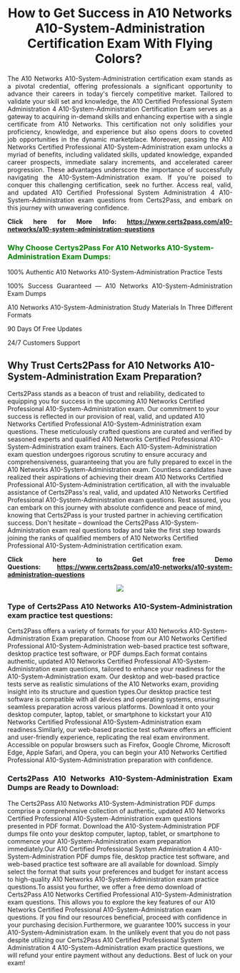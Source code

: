 <h1 style="text-align: center;"><strong>How to Get Success in A10 Networks A10-System-Administration Certification Exam With Flying Colors? </strong></h1>

<p style="text-align: justify;">The A10 Networks A10-System-Administration certification exam stands as a pivotal credential, offering professionals a significant opportunity to advance their careers in today's fiercely competitive market. Tailored to validate your skill set and knowledge, the A10 Certified Professional System Administration 4 A10-System-Administration Certification Exam serves as a gateway to acquiring in-demand skills and enhancing expertise with a single certificate from A10 Networks. This certification not only solidifies your proficiency, knowledge, and experience but also opens doors to coveted job opportunities in the dynamic marketplace. Moreover, passing the A10 Networks Certified Professional A10-System-Administration exam unlocks a myriad of benefits, including validated skills, updated knowledge, expanded career prospects, immediate salary increments, and accelerated career progression. These advantages underscore the importance of successfully navigating the A10-System-Administration exam. If you're poised to conquer this challenging certification, seek no further. Access real, valid, and updated A10 Certified Professional System Administration 4 A10-System-Administration exam questions from Certs2Pass, and embark on this journey with unwavering confidence.</p>

<p style="text-align: justify;"><strong>Click here for More Info: <a href="https://www.certs2pass.com/a10-networks/a10-system-administration-questions">https://www.certs2pass.com/a10-networks/a10-system-administration-questions</a></strong></p>

<h3><strong><span style="display:block; color:Green;">Why Choose Certys2Pass For A10 Networks A10-System-Administration Exam Dumps: </span></strong></h3>

<p style="text-align: justify;">100% Authentic A10 Networks A10-System-Administration Practice Tests</p>

<p style="text-align: justify;">100% Success Guaranteed — A10 Networks A10-System-Administration Exam Dumps</p>

<p style="text-align: justify;">A10 Networks A10-System-Administration Study Materials In Three Different Formats</p>

<p style="text-align: justify;">90 Days Of Free Updates</p>

<p style="text-align: justify;">24/7 Customers Support</p>

<h2><strong>Why Trust Certs2Pass for A10 Networks A10-System-Administration Exam Preparation?</strong></h2>

<p>Certs2Pass stands as a beacon of trust and reliability, dedicated to equipping you for success in the upcoming A10 Networks Certified Professional A10-System-Administration exam. Our commitment to your success is reflected in our provision of real, valid, and updated A10 Networks Certified Professional A10-System-Administration exam questions. These meticulously crafted questions are curated and verified by seasoned experts and qualified A10 Networks Certified Professional A10-System-Administration exam trainers. Each A10-System-Administration exam question undergoes rigorous scrutiny to ensure accuracy and comprehensiveness, guaranteeing that you are fully prepared to excel in the A10 Networks A10-System-Administration exam. Countless candidates have realized their aspirations of achieving their dream A10 Networks Certified Professional A10-System-Administration certification, all with the invaluable assistance of Certs2Pass's real, valid, and updated A10 Networks Certified Professional A10-System-Administration exam questions. Rest assured, you can embark on this journey with absolute confidence and peace of mind, knowing that Certs2Pass is your trusted partner in achieving certification success. Don't hesitate – download the Certs2Pass A10-System-Administration exam real questions today and take the first step towards joining the ranks of qualified members of A10 Networks Certified Professional A10-System-Administration certification exam.</p>

<p style="text-align: justify;"><strong>Click here to Get free Demo Questions: <a href="https://www.certs2pass.com/a10-networks/a10-system-administration-questions">https://www.certs2pass.com/a10-networks/a10-system-administration-questions</a></strong></p>

<p style="text-align: center;"><img src="https://i.imgur.com/8DtcaoZ.jpg" /></p>

<h3 style="text-align: justify;"><strong>Type of Certs2Pass A10 Networks A10-System-Administration exam practice test questions:</strong></h3>

<p>Certs2Pass offers a variety of formats for your A10 Networks A10-System-Administration Exam preparation. Choose from our A10 Networks Certified Professional A10-System-Administration web-based practice test software, desktop practice test software, or PDF dumps.Each format contains authentic, updated A10 Networks Certified Professional A10-System-Administration exam questions, tailored to enhance your readiness for the A10-System-Administration exam. Our desktop and web-based practice tests serve as realistic simulations of the A10 Networks exam, providing insight into its structure and question types.Our desktop practice test software is compatible with all devices and operating systems, ensuring seamless preparation across various platforms. Download it onto your desktop computer, laptop, tablet, or smartphone to kickstart your A10 Networks Certified Professional A10-System-Administration exam readiness.Similarly, our web-based practice test software offers an efficient and user-friendly experience, replicating the real exam environment. Accessible on popular browsers such as Firefox, Google Chrome, Microsoft Edge, Apple Safari, and Opera, you can begin your A10 Networks Certified Professional A10-System-Administration preparation with confidence.</p>

<h3 style="text-align: justify;"><strong>Certs2Pass A10 Networks A10-System-Administration Exam Dumps are Ready to Download:</strong></h3>

<p>The Certs2Pass A10 Networks A10-System-Administration PDF dumps comprise a comprehensive collection of authentic, updated A10 Networks Certified Professional A10-System-Administration exam questions presented in PDF format. Download the A10-System-Administration PDF dumps file onto your desktop computer, laptop, tablet, or smartphone to commence your A10-System-Administration exam preparation immediately.Our A10 Certified Professional System Administration 4 A10-System-Administration PDF dumps file, desktop practice test software, and web-based practice test software are all available for download. Simply select the format that suits your preferences and budget for instant access to high-quality A10 Networks A10-System-Administration exam practice questions.To assist you further, we offer a free demo download of Certs2Pass A10 Networks Certified Professional A10-System-Administration exam questions. This allows you to explore the key features of our A10 Networks Certified Professional A10-System-Administration exam questions. If you find our resources beneficial, proceed with confidence in your purchasing decision.Furthermore, we guarantee 100% success in your A10-System-Administration exam. In the unlikely event that you do not pass despite utilizing our Certs2Pass A10 Certified Professional System Administration 4 A10-System-Administration exam practice questions, we will refund your entire payment without any deductions. Best of luck on your exam!</p>
